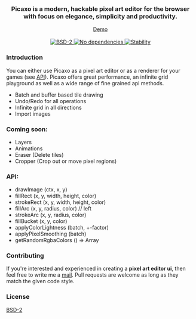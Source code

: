 <div align="center">
  <h3>
    Picaxo is a modern, hackable pixel art editor for the browser with focus on elegance, simplicity and productivity.
  </h3>
</div>

<div align="center">
  <a href="http://maierfelix.github.io/picaxo/">Demo</a>
  <br/><br/>
  <a href="https://github.com/maierfelix/picaxo/blob/master/LICENSE">
    <img src="https://img.shields.io/badge/BSD2-License-blue.svg?style=flat-square" alt="BSD-2" />
  </a>
  <a href="https://github.com/maierfelix/picaxo/blob/master/LICENSE">
    <img src="https://img.shields.io/badge/Dependencies-None-green.svg?style=flat-square" alt="No dependencies" />
  </a>
  <a href="https://nodejs.org/api/documentation.html#documentation_stability_index">
    <img src="https://img.shields.io/badge/stability-experimental-orange.svg?style=flat-square" alt="Stability" />
  </a>
</div>

### Introduction
You can either use Picaxo as a pixel art editor or as a renderer for your games (see [API](https://github.com/maierfelix/picaxo#api)). Picaxo offers great performance, an infinite grid playground as well as a wide range of fine grained api methods.

 - Batch and buffer based tile drawing
 - Undo/Redo for all operations
 - Infinite grid in all directions
 - Import images

### Coming soon:
 - Layers
 - Animations
 - Eraser (Delete tiles)
 - Cropper (Crop out or move pixel regions)

### API:
  - drawImage (ctx, x, y)
  - fillRect (x, y, width, height, color)
  - strokeRect (x, y, width, height, color)
  - fillArc (x, y, radius, color) // left
  - strokeArc (x, y, radius, color)
  - fillBucket (x, y, color)
  - applyColorLightness (batch, +-factor)
  - applyPixelSmoothing (batch)
  - getRandomRgbaColors () => Array

### Contributing
If you're interested and experienced in creating a **pixel art editor ui**, then feel free to write me a [mail](xilefmai@gmail.com). Pull requests are welcome as long as they match the given code style.

### License
[BSD-2](https://github.com/maierfelix/picaxo/blob/master/LICENSE)